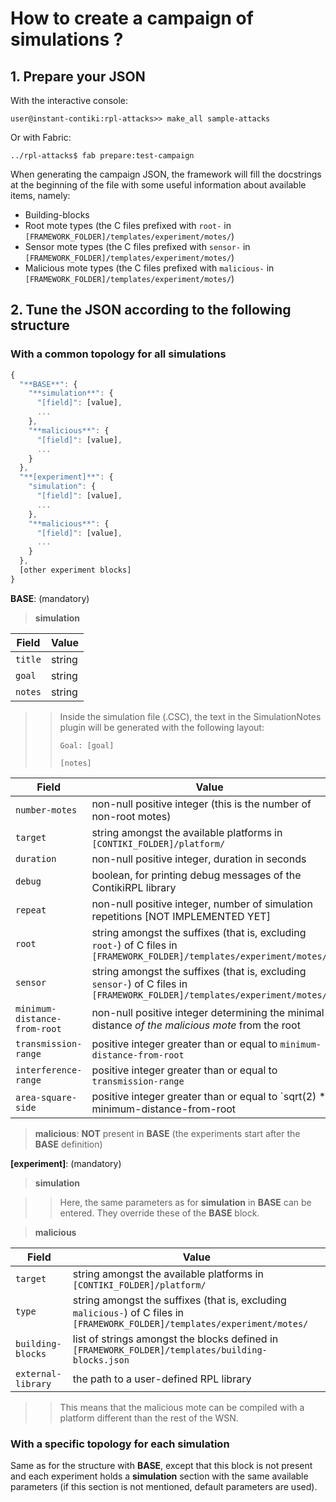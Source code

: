 # How to create a campaign of simulations ?

## 1. Prepare your JSON

With the interactive console:
 
 ```
 user@instant-contiki:rpl-attacks>> make_all sample-attacks
 ```

Or with Fabric:

 ```
 ../rpl-attacks$ fab prepare:test-campaign
 ```
 
 When generating the campaign JSON, the framework will fill the docstrings at the beginning of the file with some useful information about available items, namely:
 
 - Building-blocks
 - Root mote types (the C files prefixed with `root-` in `[FRAMEWORK_FOLDER]/templates/experiment/motes/`)
 - Sensor mote types (the C files prefixed with `sensor-` in `[FRAMEWORK_FOLDER]/templates/experiment/motes/`)
 - Malicious mote types (the C files prefixed with `malicious-` in `[FRAMEWORK_FOLDER]/templates/experiment/motes/`)


## 2. Tune the JSON according to the following structure

### With a common topology for all simulations
 
 ```javascript
 {
   "**BASE**": {
     "**simulation**": { 
       "[field]": [value],
       ...
     },
     "**malicious**": {
       "[field]": [value],
       ...
     }
   },
   "**[experiment]**": {
     "simulation": { 
       "[field]": [value],
       ...
     },
     "**malicious**": {
       "[field]": [value],
       ...
     }
   },
   [other experiment blocks]
 }
 ```
 
**BASE**: (mandatory)
 
 > **simulation**
 
   **Field** | **Value**
   --- | ---
   `title` | string
   `goal` | string
   `notes` | string

   >> Inside the simulation file (.CSC), the text in the SimulationNotes plugin will be generated with the following layout:
   >>
   >> `Goal: [goal]`
   >> 
   >> `[notes]`

   **Field** | **Value**
   --- | ---
   `number-motes` | non-null positive integer (this is the number of non-root motes)
   `target` | string amongst the available platforms in `[CONTIKI_FOLDER]/platform/`
   `duration` | non-null positive integer, duration in seconds
   `debug` | boolean, for printing debug messages of the ContikiRPL library
   `repeat` | non-null positive integer, number of simulation repetitions [NOT IMPLEMENTED YET]
   `root` | string amongst the suffixes (that is, excluding `root-`) of C files in `[FRAMEWORK_FOLDER]/templates/experiment/motes/`
   `sensor` | string amongst the suffixes (that is, excluding `sensor-`) of C files in `[FRAMEWORK_FOLDER]/templates/experiment/motes/`
   `minimum-distance-from-root` | non-null positive integer determining the minimal distance *of the malicious mote* from the root
   `transmission-range` | positive integer greater than or equal to `minimum-distance-from-root`
   `interference-range` | positive integer greater than or equal to `transmission-range`
   `area-square-side` | positive integer greater than or equal to `sqrt(2) * minimum-distance-from-root
 
 > **malicious**: **NOT** present in **BASE** (the experiments start after the **BASE** definition)


**[experiment]**: (mandatory)
 
 > **simulation**
 
   >> Here, the same parameters as for **simulation** in **BASE** can be entered. They override these of the **BASE** block.

 > **malicious**
  
   **Field** | **Value**
   --- | ---
   `target` | string amongst the available platforms in `[CONTIKI_FOLDER]/platform/`
   `type` | string amongst the suffixes (that is, excluding `malicious-`) of C files in `[FRAMEWORK_FOLDER]/templates/experiment/motes/`
   `building-blocks` | list of strings amongst the blocks defined in `[FRAMEWORK_FOLDER]/templates/building-blocks.json`
   `external-library` | the path to a user-defined RPL library

   >> This means that the malicious mote can be compiled with a platform different than the rest of the WSN.


### With a specific topology for each simulation
 
Same as for the structure with **BASE**, except that this block is not present and each experiment holds a **simulation** section with the same available parameters (if this section is not mentioned, default parameters are used).